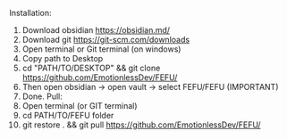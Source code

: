 Installation:
1) Download obsidian https://obsidian.md/
2) Download git https://git-scm.com/downloads
3) Open terminal or Git terminal (on windows)
4) Copy path to Desktop
5) cd "PATH/TO/DESKTOP" && git clone https://github.com/EmotionlessDev/FEFU/
6) Then open obsidian -> open vault -> select FEFU/FEFU (IMPORTANT)
7) Done.
Pull:
1) Open terminal (or GIT terminal)
2) cd PATH/TO/FEFU folder
3) git restore . && git pull https://github.com/EmotionlessDev/FEFU/
